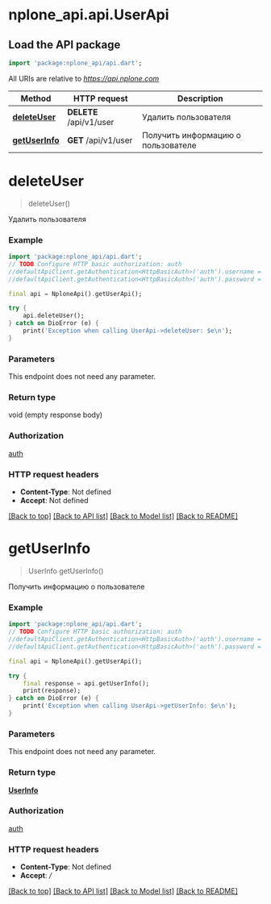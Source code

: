 # nplone_api.api.UserApi

## Load the API package
```dart
import 'package:nplone_api/api.dart';
```

All URIs are relative to *https://api.nplone.com*

Method | HTTP request | Description
------------- | ------------- | -------------
[**deleteUser**](UserApi.md#deleteuser) | **DELETE** /api/v1/user | Удалить пользователя
[**getUserInfo**](UserApi.md#getuserinfo) | **GET** /api/v1/user | Получить информацию о пользователе


# **deleteUser**
> deleteUser()

Удалить пользователя

### Example
```dart
import 'package:nplone_api/api.dart';
// TODO Configure HTTP basic authorization: auth
//defaultApiClient.getAuthentication<HttpBasicAuth>('auth').username = 'YOUR_USERNAME'
//defaultApiClient.getAuthentication<HttpBasicAuth>('auth').password = 'YOUR_PASSWORD';

final api = NploneApi().getUserApi();

try {
    api.deleteUser();
} catch on DioError (e) {
    print('Exception when calling UserApi->deleteUser: $e\n');
}
```

### Parameters
This endpoint does not need any parameter.

### Return type

void (empty response body)

### Authorization

[auth](../README.md#auth)

### HTTP request headers

 - **Content-Type**: Not defined
 - **Accept**: Not defined

[[Back to top]](#) [[Back to API list]](../README.md#documentation-for-api-endpoints) [[Back to Model list]](../README.md#documentation-for-models) [[Back to README]](../README.md)

# **getUserInfo**
> UserInfo getUserInfo()

Получить информацию о пользователе

### Example
```dart
import 'package:nplone_api/api.dart';
// TODO Configure HTTP basic authorization: auth
//defaultApiClient.getAuthentication<HttpBasicAuth>('auth').username = 'YOUR_USERNAME'
//defaultApiClient.getAuthentication<HttpBasicAuth>('auth').password = 'YOUR_PASSWORD';

final api = NploneApi().getUserApi();

try {
    final response = api.getUserInfo();
    print(response);
} catch on DioError (e) {
    print('Exception when calling UserApi->getUserInfo: $e\n');
}
```

### Parameters
This endpoint does not need any parameter.

### Return type

[**UserInfo**](UserInfo.md)

### Authorization

[auth](../README.md#auth)

### HTTP request headers

 - **Content-Type**: Not defined
 - **Accept**: */*

[[Back to top]](#) [[Back to API list]](../README.md#documentation-for-api-endpoints) [[Back to Model list]](../README.md#documentation-for-models) [[Back to README]](../README.md)

